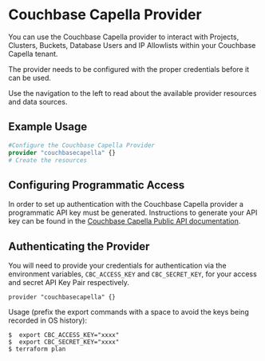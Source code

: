 # Couchbase Capella Provider

You can use the Couchbase Capella provider to interact with Projects, Clusters, Buckets, Database Users and IP Allowlists within your Couchbase Capella tenant.

The provider needs to be configured with the proper credentials before it can be used.

Use the navigation to the left to read about the available provider resources and data sources.

## Example Usage

```terraform
#Configure the Couchbase Capella Provider
provider "couchbasecapella" {}
# Create the resources
```

## Configuring Programmatic Access

In order to set up authentication with the Couchbase Capella provider a programmatic API key must be generated. Instructions to generate your API key can be found in the [Couchbase Capella Public API documentation](https://docs.couchbase.com/cloud/public-api-guide/using-cloud-public-api.html).

## Authenticating the Provider

You will need to provide your credentials for authentication via the environment variables,
`CBC_ACCESS_KEY` and `CBC_SECRET_KEY`,
for your access and secret API Key Pair respectively.

```hcl
provider "couchbasecapella" {}
```

Usage (prefix the export commands with a space to avoid the keys being recorded in OS history):

```shell
$  export CBC_ACCESS_KEY="xxxx"
$  export CBC_SECRET_KEY="xxxx"
$ terraform plan
```

<!-- ## Argument Reference

- List any arguments for the provider block. -->
